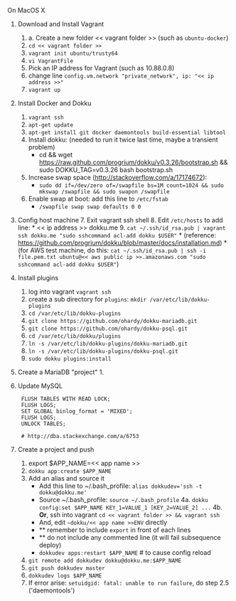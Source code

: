 On MacOS X

1. Download and Install Vagrant
    1. a. Create a new folder << vagrant folder >> (such as `ubuntu-docker`)
    2. `cd << vagrant folder >>`
    3. `vagrant init ubuntu/trusty64`
    4. `vi VagrantFile` 
    5. Pick an IP address for Vagrant (such as 10.88.0.8)
    6. change line `config.vm.network "private_network", ip: "<< ip address >>"`
    7. `vagrant up` 


2. Install Docker and Dokku
    1. `vagrant ssh`
    2. `apt-get update`
    3. `apt-get install git docker daemontools build-essential libtool`
    4. Install dokku: (needed to run it twice last time, maybe a transient problem)
        * cd && wget https://raw.github.com/progrium/dokku/v0.3.26/bootstrap.sh && sudo DOKKU_TAG=v0.3.26 bash bootstrap.sh
    5. Increase swap space (http://stackoverflow.com/a/17174672):
        * `sudo dd if=/dev/zero of=/swapfile bs=1M count=1024 && sudo mkswap /swapfile && sudo swapon /swapfile`
    6. Enable swap at boot: add this line to `/etc/fstab`
        * `/swapfile swap swap defaults 0 0` 


3. Config host machine
    7. Exit vagrant ssh shell
    8. Edit `/etc/hosts` to add line:
        * << ip address >>   dokku.me
    9. `cat ~/.ssh/id_rsa.pub | vagrant ssh dokku.me "sudo sshcommand acl-add dokku $USER"`
        * (reference: https://github.com/progrium/dokku/blob/master/docs/installation.md)
        * (for AWS test machine, do this: `cat ~/.ssh/id_rsa.pub | ssh -i file.pem.txt ubuntu@<< aws public ip >>.amazonaws.com "sudo sshcommand acl-add dokku $USER"`) 


4. Install plugins
    1. log into vagrant `vagrant ssh`
    2. create a sub directory for `plugins`: `mkdir /var/etc/lib/dokku-plugins`
    2. `cd /var/etc/lib/dokku-plugins`
    3. `git clone https://github.com/ohardy/dokku-mariadb.git`
    3. `git clone https://github.com/ohardy/dokku-psql.git`
    6. `cd /var/etc/lib/dokku/plugins`
    3. `ln -s /var/etc/lib/dokku-plugins/dokku-mariadb.git`
    3. `ln -s /var/etc/lib/dokku-plugins/dokku-psql.git`
    8. `sudo dokku plugins:install` 

5. Create a MariaDB "project"
    1.


6. Update MySQL

        FLUSH TABLES WITH READ LOCK;
        FLUSH LOGS;
        SET GLOBAL binlog_format = 'MIXED';
        FLUSH LOGS;
        UNLOCK TABLES;
        
        # http://dba.stackexchange.com/a/6753


7. Create a project and push
    1. export $APP_NAME=<< app name >>
    2. `dokku app:create $APP_NAME`
    3. Add an alias and source it
        * Add this line to ~/.bash_profile: `alias dokkudev='ssh -t dokku@dokku.me'`
        * Source ~/.bash_profile: `source ~/.bash_profile`
    4a. `dokku config:set $APP_NAME KEY_1=VALUE_1 [KEY_2=VALUE_2] ...`
    4b. **Or**, ssh into vagrant `cd << vagrant folder >> && vagrant ssh`
        * And, edit `~dokku/<< app name >>ENV` directly
        * ** remember to include `export` in front of each lines
        * ** do not include any commented line (it will fail subsequence deploy)
        * `dokkudev apps:restart $APP_NAME`  # to cause config reload 
    5. `git remote add dokkudev dokku@dokku.me:$APP_NAME`
    6. `git push dokkudev master`
    8. `dokkudev logs $APP_NAME`
    9. If error arise: `setuidgid: fatal: unable to run failure`, do step 2.5 ('daemontools')